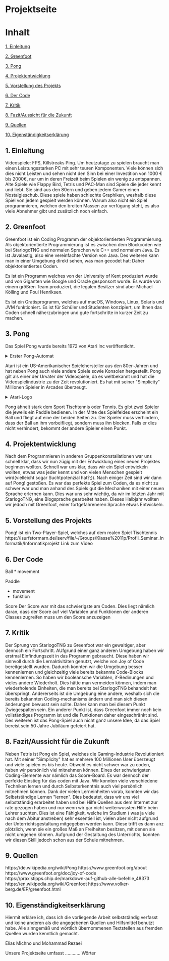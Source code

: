 # Projektseite




# Inhalt

<p><a href="#kapitell">1. Einleitung</a></p>
<p><a href="#kapitel2">2. Greenfoot</a></p>
<p><a href="#kapitel3">3. Pong</a></p>
<p><a href="#kapitel4">4. Projektentwicklung</a></p>
<p><a href="#kapitel5">5. Vorstellung des Projekts</a></p>
<p><a href="#kapitel6">6. Der Code</a></p>
<p><a href="#kapitel7">7. Kritik</a></p>
<p><a href="#kapitel8">8. Fazit/Aussicht für die Zukunft</a></p>
<p><a href="#kapitel9">9. Quellen</a></p>
<p><a href="#kapitell0">10. Eigenständigkeitserklärung</a></p>





<h2 id="kapitell">1. Einleitung</h2>

Videospiele: FPS, Killstreaks Ping. Um heutzutage zu spielen braucht man einen Leistungsstarken PC mit sehr teuren Komponenten. Viele können sich dies nicht Leisten und sehen nicht den Sinn bei einer Investition von 1000 € bis 2000€, nur um in deren Freizeit beim Spielen ein wenig zu entspannen. Alte Spiele wie Flappy Bird, Tetris und PAC-Man sind Spiele die jeder kennt und liebt. Sie sind aus den 80ern und geben jedem Gamer einen Nostalgieschub. Diese spiele haben schlechte Graphiken, weshalb diese Spiel von jedem gespielt werden können. Warum also nicht ein Spiel programmieren, welchen den breiten Massen zur verfügung steht, es also viele Abnehmer gibt und zusätzlich noch einfach.



<h2 id="kapitel2">2. Greenfoot</h2>
Greenfoot ist ein Coding Programm der objektorientierten Programmierung. Als objektorientierte Programmierung ist es zwischen dem Blockcoden wie bei StarlogoTNG und normalen Sprachen wie C++ und normalem Java. Es ist Javalastig, also eine vereinfachte Version von Java. Des weiteren kann man in einer Umgebung direkt sehen, was man gecodet hat: Daher objektorientiertes Coden.
<p> Es ist ein Programm welches von der University of Kent produziert wurde und von Giganten wie Google und Oracle gesponsort wurde. Es wurde von einem größren Team produziert, die legalen Besitzer sind aber Michael Kölling und Poul Henriksen. <p>
Es ist ein Gratisprogramm, welches auf macOS, Windows, Linux, Solaris und JVM funktioniert. Es ist für Schüler und Studenten konzipiert, um Ihnen das Coden schnell näherzubringen und gute fortschritte in kurzer Zeit zu machen.
   

   
<h2 id="kapitel3">3. Pong</h2>

Das Spiel Pong wurde bereits 1972 von Atari Inc veröffentlicht.
   <details>
  <summary>Erster Pong-Automat   </summary>
  

  ![image](https://user-images.githubusercontent.com/111464150/230014140-97432592-a5e8-46b4-992d-f544ef88e560.png)
</details>
   
 Atari ist ein US-Amerikanischer Spielehersteller aus den 80er-Jahren und hat neben Pong auch viele andere Spiele sowie Konsolen hergestellt. Pong gilt als einer der Urväter der Videospiele, da es weltbekannt und hat die Videospielindustrie zu der Zeit revolutioniert. Es hat mit seiner "Simplicity" Millionen Spieler in Arcades überzeugt.
   
 <details>
  <summary>Atari-Logo   </summary>
  

![image](https://user-images.githubusercontent.com/111464150/230013009-2e52e084-95e3-4b6a-9263-ada063f1579a.png)
</details>
   
Pong ähnelt stark dem Sport Tischtennis oder Tennis. Es gibt zwei Spieler die jeweils ein Paddle bedienen. In der Mitte des Spielfeldes erscheint ein Ball und fliegt auf eine der beiden Seiten zu. Der Spieler muss verhindern, dass der Ball an ihm vorbeifliegt, sondern muss ihn blocken. Falls er dies nicht verhindert, bekommt der andere Spieler einen Punkt.



<h2 id="kapitel4">4. Projektentwicklung</h2>
Nach dem Programmieren in anderen Gruppenkonstallationen war uns schnell klar, dass wir nun zügig mit der Entwicklung eines neuen Projektes beginnen wollten. Schnell war uns klar, dass wir ein Spiel entwickeln wollten, etwas was jeder kennt und von vielen Menschen gespielt wird(vielleicht sogar Suchtpotenzial hat?;)). Nach einiger Zeit sind wir dann auf Pong! gestoßen. Es war das perfekte Spiel zum Coden, da es nicht zu schwer war und man anhand des Spiels gut die Mechaniken mit einer neuen Sprache erlernen kann. Dies war uns sehr wichtig, da wir im letzten Jahr mit StarlogoTNG, eine Blogsprache gearbeitet haben. Dieses Halbjahr wollten wir jedoch mit Greenfoot, einer fortgefahreneren Sprache etwas Entwickeln. 

<h2 id="kapitel5">5. Vorstellung des Projekts</h2>
Pong! ist ein Two-Player-Spiel, welches auf dem realen Spiel Tischtennis 
https://isurfstormarn.de/iserv/file/-/Groups/Klasse%2011p/Profil_Seminar_Informatik/Informatikprojekt
Link zum Video
<h2 id="kapitel6">6. Der Code</h2>
Ball
* movement
 
Paddle
* movement
* funktion

Score
Der Score war mit das schwierigste am Coden. Dies liegt nämlich daran, dass der Score auf viel Variablen und Funktionen der anderen Classes zugreifen muss um den Score anzuzeigen
<h2 id="kapitel7">7. Kritik</h2>
Der Sprung von StarlogoTNG zu Greenfoot war ein gewaltiger, aber dennoch ein Fortschritt. AUfgrund einer ganz anderen Umgebung haben wir erstmal Einfindungszeit in das Programm gebraucht. Diese haben wir sinnvoll durch die Lernaktivitäten genutzt, welche von Joy of Code bereitgestellt wurden. Dadurch konnten wir die Umgebung besser kennenlernen und gleichzeitig viele bereits bekannte Code-Blocks kennenlernen. So haben wir booleansche Variablen, if-Bedinungen und vieles andere Wiederholt. Dies hätte man vermeiden können, indem man wiederholende Einheiten, die man bereits bei StarlogoTNG behandelt hat überspringt. Andererseits ist die Umgebung eine andere, weshalb sich die bereits bekannten Coding-mechanisms ändern und man sich diesen änderungen bewusst sein sollte. Daher kann man bei diesem Punkt Zwiegespalten sein. Ein anderer Punkt ist, dass Greenfoot immer noch kein vollständiges Programm ist und die Funktionen daher eingeschränkt sind. Des weiteren ist das Pong-Spiel auch nicht ganz unsere Idee, da das Spiel bereist sein 50 Jahre Jubiläum gefeiert hat.

<h2 id="kapitel8">8. Fazit/Aussicht für die Zukunft</h2>
Neben Tetris ist Pong ein Spiel, welches die Gaming-Industrie Revolutioniert hat. Mit seiner "Simplicity" hat es mehrere 100 Millionen User überzeugt und viele spielen es bis heute. Obwohl es nicht schwer war zu coden, haben wir persönlich viel mitnehmen können. Eines der schwierigsten Coding-Elemente war nämlich das Score-Board. Es war dennoch der perfekte Einstieg für das coden mit Java. Wir konnten viele verschiedene Techniken lernen und durch Selbsterkenntnis auch viel persönlich mitnehmen können. Dank der vielen Lerneinheiten vorab, konnten wir das Selbstständige Lernen "lernen". Dies bedeutet, dass wir uns viel selbstständig erarbeitet haben und bei Hilfe Quellen aus dem Internet zur rate gezogen haben und nur wenn wir gar nicht weiterwussten Hilfe beim Lehrer suchten. Dies ist eine Fähigkeit, welche im Studium ( was ja viele nach dem Abitur anstreben) sehr essentiell ist, vielen aber nicht aufgrund der Unterrichtsgestaltung mitgegeben werden kann. Diese trifft es dann anz plötzlich, wenn sie ein großes Maß an Freiheiten besitzen, mit denen sie nicht umgehen können. Aufgrund der Gestaltung des Unterrichts, konnten wir diesen Skill jedoch schon aus der Schule mitnehmen.

<h2 id="kapitel9">9. Quellen</h2>
https://de.wikipedia.org/wiki/Pong
https://www.greenfoot.org/about
https://www.greenfoot.org/doc/joy-of-code
https://praxistipps.chip.de/markdown-auf-github-alle-befehle_48373
https://en.wikipedia.org/wiki/Greenfoot
https://www.volker-berg.de/EP/greenfoot.html

<h2 id="kapitell0">10. Eigenständigkeitserklärung</h2>

Hiermit erkläre ich, dass ich die vorliegende Arbeit selbstständig verfasst und keine anderen als die angegebenen Quellen und Hilfsmittel benutzt habe. Alle sinngemäß und wörtlich übernommenen Textstellen aus fremden Quellen wurden kenntlich gemacht.

Elias Michno und Mohammad Rezaei

Unsere Projektseite umfasst ............ Wörter
